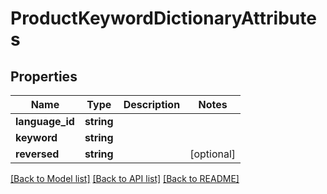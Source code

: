 # ProductKeywordDictionaryAttributes

## Properties
Name | Type | Description | Notes
------------ | ------------- | ------------- | -------------
**language_id** | **string** |  | 
**keyword** | **string** |  | 
**reversed** | **string** |  | [optional] 

[[Back to Model list]](../../README.md#documentation-for-models) [[Back to API list]](../../README.md#documentation-for-api-endpoints) [[Back to README]](../../README.md)

